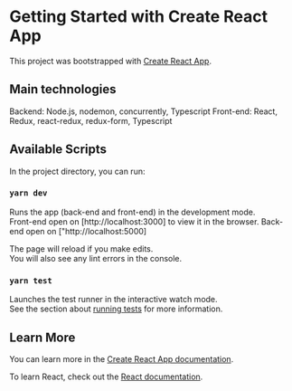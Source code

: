 # Getting Started with Create React App

This project was bootstrapped with [Create React App](https://github.com/facebook/create-react-app).

## Main technologies

Backend: Node.js, nodemon, concurrently, Typescript
Front-end: React, Redux, react-redux, redux-form, Typescript

## Available Scripts

In the project directory, you can run:

### `yarn dev`

Runs the app (back-end and front-end) in the development mode.\
Front-end open on [http://localhost:3000] to view it in the browser.
Back-end open on ["http://localhost:5000]

The page will reload if you make edits.\
You will also see any lint errors in the console.

### `yarn test`

Launches the test runner in the interactive watch mode.\
See the section about [running tests](https://facebook.github.io/create-react-app/docs/running-tests) for more information.

## Learn More

You can learn more in the [Create React App documentation](https://facebook.github.io/create-react-app/docs/getting-started).

To learn React, check out the [React documentation](https://reactjs.org/).
